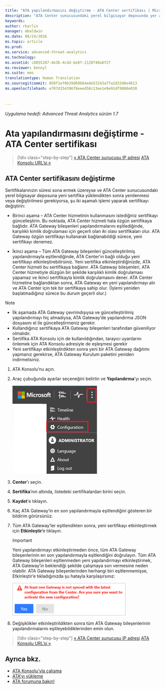 ```yaml
---
title: "ATA yapılandırmasını değiştirme - ATA Center sertifikası | Microsoft ATA"
description: "ATA Center sunucusundaki yerel bilgisayar deposunda yer alan sertifikayı yenileme veya değiştirmeye yönelik iki aşamalı işlem açıklanır."
keywords: 
author: rkarlin
manager: mbaldwin
ms.date: 08/24/2016
ms.topic: article
ms.prod: 
ms.service: advanced-threat-analytics
ms.technology: 
ms.assetid: c8855287-de3b-4cdd-be8f-2128f48a6f27
ms.reviewer: bennyl
ms.suite: ems
translationtype: Human Translation
ms.sourcegitcommit: 050f1ef0b39d69b64ede53243a7fa2d33d0e4813
ms.openlocfilehash: e707d354396f8eeed58c13ee1e9e91df9888e030


---
```


*Uygulama hedefi: Advanced Threat Analytics sürüm 1.7*



# Ata yapılandırmasını değiştirme - ATA Center sertifikası

>[!div class="step-by-step"]
[« ATA Center sunucusu IP adresi](modifying-ata-config-centerip.md)
[ATA Konsolu URL’si »](modifying-ata-config-consoleurl.md)

## ATA Center sertifikasını değiştirme
Sertifikalarınızın süresi sona ermek üzereyse ve ATA Center sunucusundaki yerel bilgisayar deposuna yeni sertifika yüklendikten sonra yenilenmesi veya değiştirilmesi gerekiyorsa, şu iki aşamalı işlemi yaparak sertifikayı değiştirin:

-   Birinci aşama – ATA Center hizmetinin kullanmasını istediğiniz sertifikayı güncelleştirin. Bu noktada, ATA Center hizmeti hala özgün sertifikaya bağlıdır. ATA Gateway bileşenleri yapılandırmalarını eşitlediğinde, karşılıklı kimlik doğrulaması için geçerli olan iki olası sertifikaları olur. ATA Gateway özgün sertifikayı kullanarak bağlanabildiği sürece, yeni sertifikayı denemez.

-   İkinci aşama – Tüm ATA Gateway bileşenleri güncelleştirilmiş yapılandırmayla eşitlendiğinde, ATA Center’ın bağlı olduğu yeni sertifikayı etkinleştirebilirsiniz. Yeni sertifika etkinleştirdiğinizde, ATA Center hizmeti bu sertifikaya bağlanır. ATA Gateway bileşenleri, ATA Center hizmetiyle düzgün bir şekilde karşılıklı kimlik doğrulaması yapamaz ve ikinci sertifikayla kimlik doğrulamasını dener. ATA Center hizmetine bağlandıktan sonra, ATA Gateway en yeni yapılandırmayı alır ve ATA Center için tek bir sertifikaya sahip olur. (İşlemi yeniden başlatmadığınız sürece bu durum geçerli olur.)

> [!NOTE]
> -   İlk aşamada ATA Gateway çevrimdışıysa ve güncelleştirilmiş yapılandırmayı hiç almadıysa, ATA Gateway’de yapılandırma JSON dosyasını el ile güncelleştirmeniz gerekir.
> -   Kullandığınız sertifikaya ATA Gateway bileşenleri tarafından güveniliyor olmalıdır.
> -   Sertifika ATA Konsolu için de kullanıldığından, tarayıcı uyarılarını önlemek için ATA Konsolu adresiyle de eşleşmesi gerekir
> -   Yeni sertifikayı etkinleştirdikten sonra yeni bir ATA Gateway dağıtımı yapmanız gerekirse, ATA Gateway Kurulum paketini yeniden indirmelisiniz.

1.  ATA Konsolu’nu açın.

2.  Araç çubuğunda ayarlar seçeneğini belirtin ve **Yapılandırma**’yı seçin.

    ![ATA yapılandırma ayarları simgesi](media/ATA-config-icon.JPG)

3.  **Center**’ı seçin.

4.  **Sertifika**’nın altında, listedeki sertifikalardan birini seçin.

5.  **Kaydet**'e tıklayın.

6.  Kaç ATA Gateway’in en son yapılandırmayla eşitlendiğini gösteren bir bildirim görürsünüz.

7.  Tüm ATA Gateway’ler eşitlendikten sonra, yeni sertifikayı etkinleştirmek için **Etkinleştir**’e tıklayın.
    >[!IMPORTANT]
    >Yeni yapılandırmayı etkinleştirmeden önce, tüm ATA Gateway bileşenlerinin en son yapılandırmayla eşitlendiğini doğrulayın. Tüm ATA Gateway bileşenleri eşitlenmeden yeni yapılandırmayı etkinleştirmek, ATA Gateway’in beklendiği şekilde çalışmaya son vermesine neden olabilir. ATA Gateway bileşenlerinden herhangi biri eşitlenmemişse, Etkinleştir’e tıkladığınızda şu hatayla karşılaşırsınız:
    >
    >    ![ATA Gateway eşitleme hatası](media/ataGW-not-synced.png)

8.  Değişiklikler etkinleştirildikten sonra tüm ATA Gateway bileşenlerinin yapılandırmalarını eşitleyebildiklerinden emin olun.

>[!div class="step-by-step"]
[« ATA Center sunucusu IP adresi](modifying-ata-config-centerip.md)
[ATA Konsolu URL’si »](modifying-ata-config-consoleurl.md)

## Ayrıca bkz.
- [ATA Konsolu’yla çalışma](working-with-ata-console.md)
- [ATA’yı yükleme](install-ata.md)
- [ATA forumuna bakın!](https://aka.ms/ata-forum)



<!--HONumber=Aug16_HO5-->


